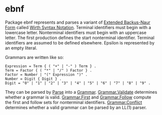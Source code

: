 # ebnf

Package ebnf represents and parses a variant of [Extended Backus-Naur Form](https://en.wikipedia.org/wiki/Extended_Backus–Naur_form) called [Wirth Syntax Notation](https://en.wikipedia.org/wiki/Wirth_syntax_notation). Terminal identifiers must begin with a lowercase letter. Nonterminal identifiers must begin with an uppercase letter. The first production defines the start nonterminal identifier. Terminal identifiers are assumed to be defined elsewhere. Epsilon is represented by an empty literal.

Grammars are written like so:

	Expression = Term { ( "+" | "-" ) Term } .
	Term = Factor { ( "*" | "/" ) Factor } .
	Factor = Number | "(" Expression ")" .
	Number = Digit { Digit } .
	Digit = "0" | "1" | "2" | "3" | "4" | "5" | "6" | "7" | "8" | "9" .

They can be parsed by [Parse](https://pkg.go.dev/github.com/willfaught/ebnf#Parse) into a [Grammar](https://pkg.go.dev/github.com/willfaught/ebnf#Grammar). [Grammar.Validate](https://pkg.go.dev/github.com/willfaught/ebnf#Grammar.Validate) determines whether a grammar is valid. [Grammar.First](https://pkg.go.dev/github.com/willfaught/ebnf#Grammar.First) and [Grammar.Follow](https://pkg.go.dev/github.com/willfaught/ebnf#Grammar.Follow) compute the first and follow sets for nonterminal identifiers. [Grammar.Conflict](https://pkg.go.dev/github.com/willfaught/ebnf#Grammar.Conflict) determines whether a valid grammar can be parsed by an LL(1) parser.
